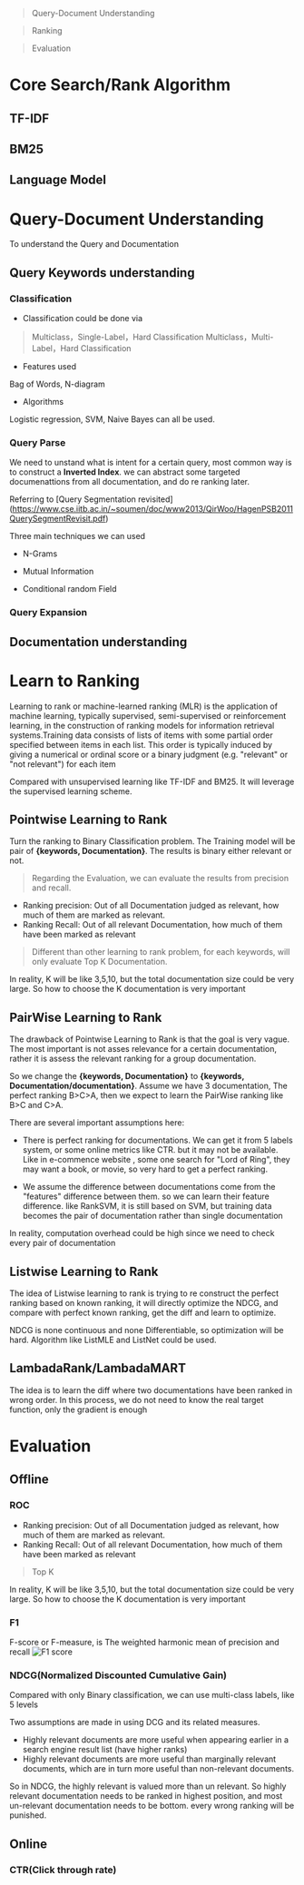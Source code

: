 


> Query-Document Understanding

> Ranking

> Evaluation

# Core Search/Rank Algorithm

## TF-IDF

## BM25

## Language Model

# Query-Document Understanding

To understand the Query and Documentation

## Query Keywords understanding


### Classification

* Classification could be done via

 > Multiclass，Single-Label，Hard Classification
 > Multiclass，Multi-Label，Hard Classification

* Features used

Bag of Words, N-diagram

* Algorithms

Logistic regression, SVM, Naive Bayes can all be used.

### Query Parse

We need to unstand what is intent for a certain query, most common way is to construct a __Inverted Index__. we can abstract some targeted documenattions from all documentation, and do re ranking later.

Referring to [Query Segmentation revisited] (https://www.cse.iitb.ac.in/~soumen/doc/www2013/QirWoo/HagenPSB2011QuerySegmentRevisit.pdf)

Three main techniques we can used

* N-Grams

* Mutual Information

* Conditional random Field

### Query Expansion

## Documentation understanding

# Learn to Ranking

Learning to rank or machine-learned ranking (MLR) is the application of machine learning, typically supervised, semi-supervised or reinforcement learning, in the construction of ranking models for information retrieval systems.Training data consists of lists of items with some partial order specified between items in each list. This order is typically induced by giving a numerical or ordinal score or a binary judgment (e.g. "relevant" or "not relevant") for each item

Compared with unsupervised learning like TF-IDF and BM25. It will leverage the supervised learning scheme.


## Pointwise Learning to Rank

Turn the ranking to Binary Classification problem. The Training model will be pair of __{keywords, Documentation}__. The results is binary  either relevant or not.

> Regarding the Evaluation, we can evaluate the results from precision and recall.

* Ranking precision: Out of all Documentation judged as relevant, how much of them are marked as relevant.
* Ranking Recall: Out of all relevant Documentation, how much of them have been marked as relevant

> Different than other learning to rank problem, for each keywords, will only evaluate Top K Documentation.  

In reality, K will be like 3,5,10, but the total documentation size could be very large. So how to choose the K documentation is very important

## PairWise Learning to Rank

The drawback of Pointwise Learning to Rank is that the goal is very vague. The most important is not asses relevance for a certain documentation, rather it is assess the relevant ranking for a group documentation.

So we change the __{keywords, Documentation}__ to __{keywords, Documentation/documentation}__. Assume we have 3 documentation, The perfect ranking B>C>A, then we expect to learn the PairWise ranking like B>C and C>A.

There are several important assumptions here:

* There is perfect ranking for documentations. We can get it from 5 labels system, or some online metrics like CTR. but it may not be available. Like in e-commence website , some one search for "Lord of Ring", they may want a book, or movie, so very hard to get a perfect ranking.

* We assume the difference between documentations come from the "features" difference between them. so we can learn their feature difference. like RankSVM, it is still based on SVM, but training data becomes the pair of documentation rather than single documentation

In reality, computation overhead could be high since we need to check every pair of documentation

## Listwise Learning to Rank

The idea of Listwise learning to rank is trying to re construct the perfect ranking based on known ranking, it will directly optimize the NDCG, and compare with perfect known ranking, get the diff and learn to optimize.

NDCG is none continuous and none Differentiable, so optimization will be hard. Algorithm like ListMLE and ListNet could be used.

## LambadaRank/LambadaMART

The idea is to learn the diff where two documentations have been ranked in wrong order. In this process, we do not need to know the real target function, only the gradient is enough

# Evaluation

## Offline

### ROC

* Ranking precision: Out of all Documentation judged as relevant, how much of them are marked as relevant.
* Ranking Recall: Out of all relevant Documentation, how much of them have been marked as relevant

> Top K

In reality, K will be like 3,5,10, but the total documentation size could be very large. So how to choose the K documentation is very important

### F1

F-score or F-measure, is The weighted harmonic mean of precision and recall
![F1 score](https://github.com/zhangruiskyline/DeepLearning_Intro/blob/master/img/F1score.svg)

### NDCG(Normalized Discounted Cumulative Gain)

Compared with only Binary classification, we can use multi-class labels, like 5 levels

Two assumptions are made in using DCG and its related measures.
* Highly relevant documents are more useful when appearing earlier in a search engine result list (have higher ranks)
* Highly relevant documents are more useful than marginally relevant documents, which are in turn more useful than non-relevant documents.

So in NDCG, the highly relevant is valued more than un relevant. So highly relevant documentation needs to be ranked in highest position, and most un-relevant documentation needs to be bottom. every wrong ranking will be punished.

## Online

### CTR(Click through rate)
